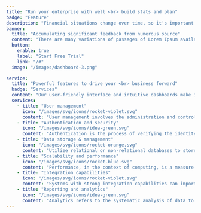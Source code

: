 ```yaml
---
title: "Run your enterprise with well <br> build stats and plan"
badge: "Feature"
description: "Financial situations change over time, so it's important to regularly review and update your analyses. This ensures that your financial strategies remain aligned with your goals."
banner:
  title: "Accumulating significant feedback from numerous source"
  content: "There are many variations of passages of Lorem Ipsum available, but the majority have suffered alteration in some form, by injected humour, or randomised words which don't look even slightly believable. If you are going to use a passage of Lorem Ipsum, you need to be sure there"
  button:
    enable: true
    label: "Start Free Trial"
    link: "/#"
  image: "/images/dashboard-3.png"

service:
  title: "Powerful features to drive your <br> business forward"
  badge: "Services"
  content: "Our user-friendly interface and intuitive dashboards make it easy for you to explore and analyze your data, regardless of your technical expertise."
  services:
    - title: "User management"
      icon: "/images/svg/icons/rocket-violet.svg"
      content: "User management involves the administration and control of user accounts within a system or application."
    - title: "Authentication and security"
      icon: "/images/svg/icons/idea-green.svg"
      content: "Authentication is the process of verifying the identity of a user, system, or entity attempting to access a resource or"
    - title: "Data storage & management"
      icon: "/images/svg/icons/rocket-orange.svg"
      content: "Utilize relational or non-relational databases to store structured data. Examples include MySQL, PostgreSQL"
    - title: "Scalability and performance"
      icon: "/images/svg/icons/rocket-blue.svg"
      content: "Performance, in the context of computing, is a measure of how well a system or application accomplishes its"
    - title: "Integration capabilities"
      icon: "/images/svg/icons/rocket-violet.svg"
      content: "Systems with strong integration capabilities can import and export data in various formats, facilitating the"
    - title: "Reporting and analytics"
      icon: "/images/svg/icons/idea-green.svg"
      content: "Analytics refers to the systematic analysis of data to uncover meaningful patterns, correlations, and trends"
---
```

